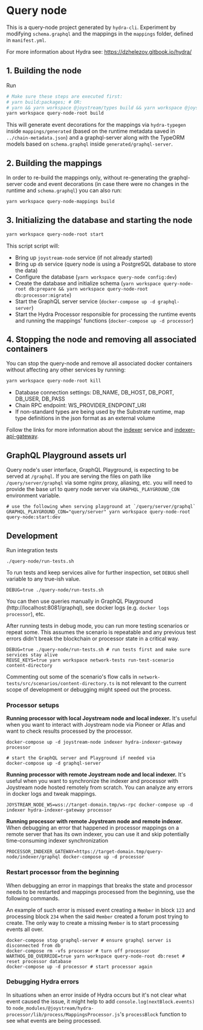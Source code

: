 # Query node

This is a query-node project generated by `hydra-cli`. Experiment by modifying `schema.graphql` and the mappings in the `mappings` folder, defined in `manifest.yml`.

For more information about Hydra see: https://dzhelezov.gitbook.io/hydra/

## 1. Building the node

Run

```bash
# Make sure these steps are executed first:
# yarn build:packages; # OR:
# yarn && yarn workspace @joystream/types build && yarn workspace @joystream/metadata-protobuf build
yarn workspace query-node-root build
```

This will generate event decorations for the mappings via `hydra-typegen` inside `mappings/generated` (based on the runtime metadata saved in `../chain-metadata.json`) and a graphql-server along with the TypeORM models based on `schema.graphql` inside `generated/graphql-server`.

## 2. Building the mappings

In order to re-build the mappings only, without re-generating the graphql-server code and event decorations (in case there were no changes in the runtime and `schema.graphql`) you can also run:

```bash
yarn workspace query-node-mappings build
```

## 3. Initializing the database and starting the node

```bash
yarn workspace query-node-root start
```

This script script will:

- Bring up `joystream-node` service (if not already started)
- Bring up `db` service (query node is using a PostgreSQL database to store the data)
- Configure the database (`yarn workspace query-node config:dev`)
- Create the database and initialize schema (`yarn workspace query-node-root db:prepare && yarn workspace query-node-root db:processor:migrate`)
- Start the GraphQL server service (`docker-compose up -d graphql-server`)
- Start the Hydra Processor responsible for processing the runtime events and running the mappings' functions (`docker-compose up -d processor`)

## 4. Stopping the node and removing all associated containers

You can stop the query-node and remove all associated docker containers without affecting any other services by running:

```bash
yarn workspace query-node-root kill
```

- Database connection settings: DB_NAME, DB_HOST, DB_PORT, DB_USER, DB_PASS
- Chain RPC endpoint: WS_PROVIDER_ENDPOINT_URI
- If non-standard types are being used by the Substrate runtime, map type definitions in the json format as an external volume

Follow the links for more information about the [indexer](https://github.com/Joystream/hydra/tree/master/packages/hydra-indexer) service and [indexer-api-gateway](https://github.com/Joystream/hydra/tree/master/packages/hydra-indexer-gateway).

## GraphQL Playground assets url

Query node's user interface, GraphQL Playground, is expecting to be served at `/graphql`.
If you are serving the files on path like `/query/server/graphql` via some nginx proxy, aliasing, etc. you will need to provide
the base url to query node server via `GRAPHQL_PLAYGROUND_CDN` environment variable.

```
# use the following when serving playground at `/query/server/graphql`
GRAPHQL_PLAYGROUND_CDN="query/server" yarn workspace query-node-root query-node:start:dev
```

## Development

Run integration tests

```
./query-node/run-tests.sh
```

To run tests and keep services alive for further inspection, set `DEBUG` shell variable to any true-ish value.

```
DEBUG=true ./query-node/run-tests.sh
```

You can then use queries manually in GraphQL Playground (http://localhost:8081/graphql),
see docker logs (e.g. `docker logs processor`), etc.

After running tests in debug mode, you can run more testing scenarios or repeat some.
This assumes the scenario is repeatable and any previous test errors didn't break
the blockchain or processor state in a critical way.

```
DEBUG=true ./query-node/run-tests.sh # run tests first and make sure services stay alive
REUSE_KEYS=true yarn workspace network-tests run-test-scenario content-directory
```

Commenting out some of the scenario's flow calls in `network-tests/src/scenarios/content-directory.ts` is not relevant to the current
scope of development or debugging might speed out the process.

### Processor setups

**Running processor with local Joystream node and local indexer.**
It's useful when you want to interact with Joystream node via Pioneer or Atlas and want to check results
processed by the processor.

```
docker-compose up -d joystream-node indexer hydra-indexer-gateway processor

# start the GraphQL server and Playground if needed via
docker-compose up -d graphql-server
```

**Running processor with remote Joystream node and local indexer.**
It's useful when you want to synchronize the indexer and processor with Joystream node hosted remotely from scratch.
You can analyze any errors in docker logs and tweak mappings.

```
JOYSTREAM_NODE_WS=wss://target-domain.tmp/ws-rpc docker-compose up -d indexer hydra-indexer-gateway processor
```

**Running processor with remote Joystream node and remote indexer.**
When debugging an error that happened in processor mappings on a remote server that has its own indexer, you can use it
and skip potentially time-consuming indexer synchronization

```
PROCESSOR_INDEXER_GATEWAY=https://target-domain.tmp/query-node/indexer/graphql docker-compose up -d processor
```

### Restart processor from the beginning

When debugging an error in mappings that breaks the state and processor needs to be restarted
and mappings processed from the beginning, use the following commands.

An example of such error is missed event creating a `Member` in block `123` and processing block `234`
when the said `Member` created a forum post trying to create. The only way to create a missing `Member`
is to start processing events all over.

```
docker-compose stop graphql-server # ensure graphql server is disconnected from db
docker-compose rm -vfs processor # turn off processor
WARTHOG_DB_OVERRIDE=true yarn workspace query-node-root db:reset # reset processor database
docker-compose up -d processor # start processor again
```

### Debugging Hydra errors

In situations when an error inside of Hydra occurs but it's not clear what event caused the issue,
it might help to add `console.log(nextBlock.events)` to
`node_modules/@joystream/hydra-processor/lib/process/MappingsProcessor.js`'s `processBlock` function
to see what events are being processed.
